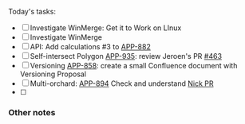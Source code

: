 Today's tasks:
- [ ] Investigate WinMerge: Get it to Work on LInux
- [ ] Investigate WinMerge
- [ ] API: Add calculations #3 to [APP-882](https://agxeed.atlassian.net/browse/APP-894)
- [ ] Self-intersect Polygon [APP-935](https://agxeed.atlassian.net/browse/APP-894): review Jeroen's PR [#463](https://bitbucket.org/agxeed/agx_routing/pull-requests/463)
- [ ] Versioning [APP-858](https://agxeed.atlassian.net/browse/APP-858): create a small Confluence document with Versioning Proposal
- [ ] Multi-orchard: [APP-894](https://agxeed.atlassian.net/browse/APP-894) Check and understand [Nick PR](https://bitbucket.org/agxeed/agx_routing/pull-requests/442/diff#chg-AgxRouteLib/GeoClient/Orchards/Orchard.cs)
- [ ]  

### Other notes

